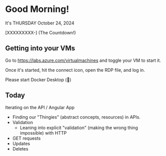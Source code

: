 # Good Morning!

It's THURSDAY October 24, 2024

[XXXXXXXXX-] (The Countdown!)

## Getting into your VMs

Go to https://labs.azure.com/virtualmachines and toggle your VM to start it.

Once it's started, hit the connect icon, open the RDP file, and log in.

Please start Docker Desktop (🐳)

## Today

Iterating on the API / Angular App

- Finding our "Thingies" (abstract concepts, resources) in APIs.
- Validation
    - Leaning into explicit "validation" (making the wrong thing impossible) with HTTP
- GET requests
- Updates
- Deletes




    